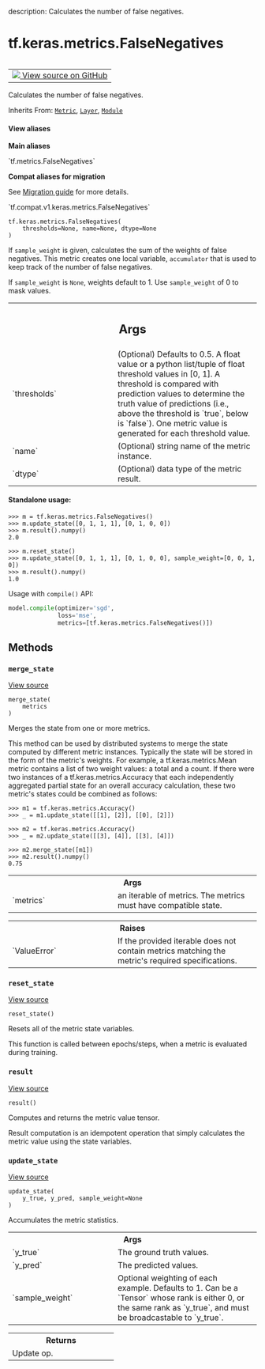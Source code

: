 description: Calculates the number of false negatives.

<div itemscope itemtype="http://developers.google.com/ReferenceObject">
<meta itemprop="name" content="tf.keras.metrics.FalseNegatives" />
<meta itemprop="path" content="Stable" />
<meta itemprop="property" content="__init__"/>
<meta itemprop="property" content="__new__"/>
<meta itemprop="property" content="merge_state"/>
<meta itemprop="property" content="reset_state"/>
<meta itemprop="property" content="result"/>
<meta itemprop="property" content="update_state"/>
</div>

# tf.keras.metrics.FalseNegatives

<!-- Insert buttons and diff -->

<table class="tfo-notebook-buttons tfo-api nocontent" align="left">
<td>
  <a target="_blank" href="https://github.com/keras-team/keras/tree/v2.7.0/keras/metrics.py#L1144-L1190">
    <img src="https://www.tensorflow.org/images/GitHub-Mark-32px.png" />
    View source on GitHub
  </a>
</td>
</table>



Calculates the number of false negatives.

Inherits From: [`Metric`](../../../tf/keras/metrics/Metric.md), [`Layer`](../../../tf/keras/layers/Layer.md), [`Module`](../../../tf/Module.md)

<section class="expandable">
  <h4 class="showalways">View aliases</h4>
  <p>
<b>Main aliases</b>
<p>`tf.metrics.FalseNegatives`</p>

<b>Compat aliases for migration</b>
<p>See
<a href="https://www.tensorflow.org/guide/migrate">Migration guide</a> for
more details.</p>
<p>`tf.compat.v1.keras.metrics.FalseNegatives`</p>
</p>
</section>

<pre class="devsite-click-to-copy prettyprint lang-py tfo-signature-link">
<code>tf.keras.metrics.FalseNegatives(
    thresholds=None, name=None, dtype=None
)
</code></pre>



<!-- Placeholder for "Used in" -->

If `sample_weight` is given, calculates the sum of the weights of
false negatives. This metric creates one local variable, `accumulator`
that is used to keep track of the number of false negatives.

If `sample_weight` is `None`, weights default to 1.
Use `sample_weight` of 0 to mask values.

<!-- Tabular view -->
 <table class="responsive fixed orange">
<colgroup><col width="214px"><col></colgroup>
<tr><th colspan="2"><h2 class="add-link">Args</h2></th></tr>

<tr>
<td>
`thresholds`
</td>
<td>
(Optional) Defaults to 0.5. A float value or a python
list/tuple of float threshold values in [0, 1]. A threshold is compared
with prediction values to determine the truth value of predictions
(i.e., above the threshold is `true`, below is `false`). One metric
value is generated for each threshold value.
</td>
</tr><tr>
<td>
`name`
</td>
<td>
(Optional) string name of the metric instance.
</td>
</tr><tr>
<td>
`dtype`
</td>
<td>
(Optional) data type of the metric result.
</td>
</tr>
</table>



#### Standalone usage:



```
>>> m = tf.keras.metrics.FalseNegatives()
>>> m.update_state([0, 1, 1, 1], [0, 1, 0, 0])
>>> m.result().numpy()
2.0
```

```
>>> m.reset_state()
>>> m.update_state([0, 1, 1, 1], [0, 1, 0, 0], sample_weight=[0, 0, 1, 0])
>>> m.result().numpy()
1.0
```

Usage with `compile()` API:

```python
model.compile(optimizer='sgd',
              loss='mse',
              metrics=[tf.keras.metrics.FalseNegatives()])
```

## Methods

<h3 id="merge_state"><code>merge_state</code></h3>

<a target="_blank" href="https://github.com/keras-team/keras/tree/v2.7.0/keras/metrics.py#L288-L322">View source</a>

<pre class="devsite-click-to-copy prettyprint lang-py tfo-signature-link">
<code>merge_state(
    metrics
)
</code></pre>

Merges the state from one or more metrics.

This method can be used by distributed systems to merge the state computed
by different metric instances. Typically the state will be stored in the
form of the metric's weights. For example, a tf.keras.metrics.Mean metric
contains a list of two weight values: a total and a count. If there were two
instances of a tf.keras.metrics.Accuracy that each independently aggregated
partial state for an overall accuracy calculation, these two metric's states
could be combined as follows:

```
>>> m1 = tf.keras.metrics.Accuracy()
>>> _ = m1.update_state([[1], [2]], [[0], [2]])
```

```
>>> m2 = tf.keras.metrics.Accuracy()
>>> _ = m2.update_state([[3], [4]], [[3], [4]])
```

```
>>> m2.merge_state([m1])
>>> m2.result().numpy()
0.75
```

<!-- Tabular view -->
 <table class="responsive fixed orange">
<colgroup><col width="214px"><col></colgroup>
<tr><th colspan="2">Args</th></tr>

<tr>
<td>
`metrics`
</td>
<td>
an iterable of metrics. The metrics must have compatible state.
</td>
</tr>
</table>



<!-- Tabular view -->
 <table class="responsive fixed orange">
<colgroup><col width="214px"><col></colgroup>
<tr><th colspan="2">Raises</th></tr>

<tr>
<td>
`ValueError`
</td>
<td>
If the provided iterable does not contain metrics matching the
metric's required specifications.
</td>
</tr>
</table>



<h3 id="reset_state"><code>reset_state</code></h3>

<a target="_blank" href="https://github.com/keras-team/keras/tree/v2.7.0/keras/metrics.py#L1084-L1087">View source</a>

<pre class="devsite-click-to-copy prettyprint lang-py tfo-signature-link">
<code>reset_state()
</code></pre>

Resets all of the metric state variables.

This function is called between epochs/steps,
when a metric is evaluated during training.

<h3 id="result"><code>result</code></h3>

<a target="_blank" href="https://github.com/keras-team/keras/tree/v2.7.0/keras/metrics.py#L1077-L1082">View source</a>

<pre class="devsite-click-to-copy prettyprint lang-py tfo-signature-link">
<code>result()
</code></pre>

Computes and returns the metric value tensor.

Result computation is an idempotent operation that simply calculates the
metric value using the state variables.

<h3 id="update_state"><code>update_state</code></h3>

<a target="_blank" href="https://github.com/keras-team/keras/tree/v2.7.0/keras/metrics.py#L1056-L1075">View source</a>

<pre class="devsite-click-to-copy prettyprint lang-py tfo-signature-link">
<code>update_state(
    y_true, y_pred, sample_weight=None
)
</code></pre>

Accumulates the metric statistics.


<!-- Tabular view -->
 <table class="responsive fixed orange">
<colgroup><col width="214px"><col></colgroup>
<tr><th colspan="2">Args</th></tr>

<tr>
<td>
`y_true`
</td>
<td>
The ground truth values.
</td>
</tr><tr>
<td>
`y_pred`
</td>
<td>
The predicted values.
</td>
</tr><tr>
<td>
`sample_weight`
</td>
<td>
Optional weighting of each example. Defaults to 1. Can be a
`Tensor` whose rank is either 0, or the same rank as `y_true`, and must
be broadcastable to `y_true`.
</td>
</tr>
</table>



<!-- Tabular view -->
 <table class="responsive fixed orange">
<colgroup><col width="214px"><col></colgroup>
<tr><th colspan="2">Returns</th></tr>
<tr class="alt">
<td colspan="2">
Update op.
</td>
</tr>

</table>





